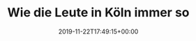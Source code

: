 ---
retweeted: false
source: <a href="http://www.samruston.co.uk" rel="nofollow">Flamingo for Android</a>
entities:
  hashtags: []
  symbols: []
  user_mentions: []
  urls: []
display_text_range:
- '0'
- '97'
favorite_count: '6'
id_str: '1197935083769880576'
truncated: false
retweet_count: '0'
id: '1197935083769880576'
created_at: Fri Nov 22 17:49:15 +0000 2019
favorited: false
full_text: Wie die Leute in Köln immer so erschrocken gucken, wenn ich für sie am
  Fußgängerüberweg bremse.:D
lang: de
tags:
- pesos:twitter
date: '2019-11-22T17:49:15+00:00'
src: https://twitter.com/bascht/status/1197935083769880576
original_url: https://twitter.com/bascht/status/1197935083769880576
type: twitter_tweet
text: Wie die Leute in Köln immer so erschrocken gucken, wenn ich für sie am Fußgängerüberweg
  bremse.:D
title: 'Wie die Leute in Köln immer so '

---